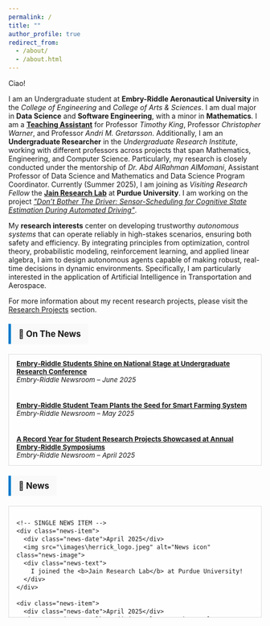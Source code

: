 ```yaml
---
permalink: /
title: ""
author_profile: true
redirect_from: 
  - /about/
  - /about.html
---
```


Ciao!

I am an Undergraduate student at **Embry-Riddle Aeronautical University** in the *College of Engineering* and *College of Arts & Sciences*. I am dual major in **Data Science** and **Software Engineering**, with a minor in **Mathematics**. I am a [**Teaching Assistant**](https://bossiemanuele.github.io/teaching/) for Professor *Timothy King*, Professor *Christopher Warner*, and Professor *Andri M. Gretarsson*. Additionally, I am an **Undergraduate Researcher** in the *Undergraduate Research Institute*, working with different professors across projects that span Mathematics, Engineering, and Computer Science. Particularly, my research is closely conducted under the mentorship of *Dr. Abd AlRahman AlMomani*, Assistant Professor of Data Science and Mathematics and Data Science Program Coordinator. Currently (Summer 2025), I am joining as *Visiting Research Fellow* the [**Jain Research Lab**](https://engineering.purdue.edu/JainResearchLab/) at **Purdue University**. I am working on the project *["Don’t Bother The Driver: Sensor-Scheduling for Cognitive State Estimation During Automated Driving"](https://bossiemanuele.github.io/portfolio/00_SURF/)*.

My **research interests** center on developing trustworthy *autonomous systems* that can operate reliably in high-stakes scenarios, ensuring both safety and efficiency. By integrating principles from optimization, control theory, probabilistic modeling, reinforcement learning, and applied linear algebra, I aim to design autonomous agents capable of making robust, real-time decisions in dynamic environments. Specifically, I am particularly interested in the application of Artificial Intelligence in Transportation and Aerospace.

For more information about my recent research projects, please visit the [Research Projects](https://bossiemanuele.github.io/portfolio/) section.

<!-- ON THE NEWS BANNER -->
<div style="background-color:#f9f9f9; border-left:5px solid #007acc; padding:10px 15px; margin: 20px 0; font-weight:bold; font-size:1.2em; width: fit-content;">
📰 On The News
</div>

<!-- SCROLLABLE NEWS SECTION -->
<div class="news-scroll-container">
  <ul class="news-list">
    <li>
      <strong><a href="https://news.erau.edu/headlines/embry-riddle-students-shine-on-national-stage-at-undergraduate-research-conference" target="_blank">Embry‑Riddle Students Shine on National Stage at Undergraduate Research Conference</a></strong><br>
      <em>Embry-Riddle Newsroom – June 2025</em>
    </li>
    <li>
      <strong><a href="https://news.erau.edu/headlines/embry-riddle-student-team-plants-the-seed-for-smart-farming-system" target="_blank">Embry‑Riddle Student Team Plants the Seed for Smart Farming System</a></strong><br>
      <em>Embry-Riddle Newsroom – May 2025</em>
    </li>
    <li>
      <strong><a href="https://news.erau.edu/headlines/a-record-year-for-student-research-projects-showcased-at-annual-embry-riddle-symposiums" target="_blank">A Record Year for Student Research Projects Showcased at Annual Embry‑Riddle Symposiums</a></strong><br>
      <em>Embry-Riddle Newsroom – April 2025</em>
    </li>
    <li>
      <strong><a href="https://erau.edu/hub-spoke/stories/blending-athletics-and-academia-a-journey-of-dedication-and-passion" target="_blank">Blending Athletics and Academia: A Journey of Dedication and Passion</a></strong><br>
      <em>Embry-Riddle Newsroom – November 2024</em>
    </li>
    <!-- Add more items as needed -->
  </ul>
</div>

<!-- CSS -->
<style>
.news-scroll-container {
  max-height: 200px;
  overflow-y: auto;
  border: 1px solid #ddd;
  padding: 10px 15px;
  background-color: #fefefe;
}

.news-list {
  list-style: none;
  padding: 0;
  margin: 0;
}

.news-list li {
  margin-bottom: 15px;
  font-size: 0.95em;
}
</style>



<!-- NEWS -->
<div style="background-color:#f9f9f9; border-left:5px solid #007acc; padding:10px 15px; margin: 20px 0; font-weight:bold; font-size:1.2em; width: fit-content;">
📰 News
</div>

<!-- SCROLLABLE CONTAINER -->
<div class="news-scroll-container">
  <!-- NEWS LIST -->
  <div class="news-list">

    <!-- SINGLE NEWS ITEM -->
    <div class="news-item">
      <div class="news-date">April 2025</div>
      <img src="\images\herrick_logo.jpeg" alt="News icon" class="news-image">
      <div class="news-text">
        I joined the <b>Jain Research Lab</b> at Purdue University!
      </div>
    </div>

    <div class="news-item">
      <div class="news-date">April 2025</div>
      <img src="\images\talk_emoji.jpg" alt="News icon" class="news-image">
      <div class="news-text">
        I gave a talk on <b>Modeling Human Behavior in Safety-Critical Aviation Systems</b> at <b>NASA Space Grant Symposium 2025</b> in Scottsdale. Thanks to Embry-Riddle URI!
      </div>
    </div>

    <div class="news-item">
      <div class="news-date">April 2025</div>
      <img src="\images\earth_emoji.png" alt="News icon" class="news-image">
      <div class="news-text">
        I participate in <b>Invent for the Planet Global Finals</b>! It has been a great experience. Thanks to Embry-Riddle's College of Engineering to support us.
      </div>
    </div>

    <div class="news-item">
      <div class="news-date">April 2025</div>
      <img src="\images\ncur_logo.webp" alt="News icon" class="news-image">
      <div class="news-text">
        I gave a talk at <b>NCUR 2025</b>. It has been an amazing opportunity to network with some of the brightest minds around the country. Thanks to Embry-Riddle URI!
      </div>
    </div>

    <div class="news-item">
      <div class="news-date">February 2025</div>
      <img src="\images\purdue_logo.png" alt="News icon" class="news-image">
      <div class="news-text">
        I've been selected to join the <b>Jain Research Laboratory</b> at <b>Purdue University</b> this Summer as part of <b>SURF 2025</b>. I'll be working on the project <b>Don’t Bother The Driver: Sensor-Scheduling for Cognitive State Estimation During Automated Driving</b>.”
      </div>
    </div>

    <div class="news-item">
      <div class="news-date">February 2025</div>
      <img src="\images\award_emoji.png" alt="News icon" class="news-image">
      <div class="news-text">
        I won the <b>Invent for the Planet 2025 - Engineering Challenge</b> at the university level with the project <b>AI-Driven Smart Agriculture for Climate Resilience</b>. Our solution has been selected as one of the top 7 worldwide and we will present it at Texas A&M University!
      </div>
    </div>

    <div class="news-item">
      <div class="news-date">January 2025</div>
      <img src="\images\intellisys_logo.png" alt="News icon" class="news-image">
      <div class="news-text">
        The paper <b>Enhancing Sentiment Analysis with Feature Extraction and Dimensionality Reduction in Traditional Machine Learning Models</b> has been accepted for publication at the <b>Intelligent Systems Conference (IntelliSys) 2025</b>. I will present at IntelliSys 2025 in Amsterdam!
      </div>
    </div>

    <div class="news-item">
      <div class="news-date">January 2025</div>
      <img src="\images\ncur_logo.webp" alt="News icon" class="news-image">
      <div class="news-text">
        The abstract <b>Phishing in the Digital Age: Surveying Public Awareness and Leveraging AI for Defense</b> has been accepted for presentation at the <b>National Conference on Undergraduate Research (NCUR) 2025</b>. I will present at NCUR 2025 in Pittsburgh!
      </div>
    </div>

    <div class="news-item">
      <div class="news-date">October 2024</div>
      <img src="\images\award_emoji.png" alt="News icon" class="news-image">
      <div class="news-text">
        I received the 2024-25 CBSI Philanthropy Council Award for the project <b>Modeling Human Behavior in Safety-Critical Aviation Systems</b>.”
      </div>
    </div>

    <div class="news-item">
      <div class="news-date">October 2024</div>
      <img src="\images\award_emoji.png" alt="News icon" class="news-image">
      <div class="news-text">
        I received the 2024-25 E-Prize Award for the project <b>AI-Driven Optimization of the Actual Takeoff Weight</b>.”
      </div>
    </div>

  </div>
</div>

<!-- CSS STYLING -->
<style>
.news-scroll-container {
  max-height: 200px; /* adjust height as needed */
  overflow-y: auto;
  border: 1px solid #ddd;
  padding: 10px 0;
  background-color: #fefefe;
}

.news-list {
  display: flex;
  flex-direction: column;
  gap: 20px;
  max-width: 900px;
  padding: 0 15px;
}

.news-item {
  display: flex;
  align-items: flex-start;
  gap: 15px;
  padding-bottom: 10px;
  border-bottom: 1px solid #e0e0e0;
}

.news-date {
  font-size: 0.85em;
  color: #555;
  min-width: 80px;
  flex-shrink: 0;
}

.news-image {
  width: 60px;
  height: 60px;
  object-fit: cover;
  border-radius: 8px;
  flex-shrink: 0;
}

.news-text {
  font-size: 0.95em;
  line-height: 1.4;
}
</style>
